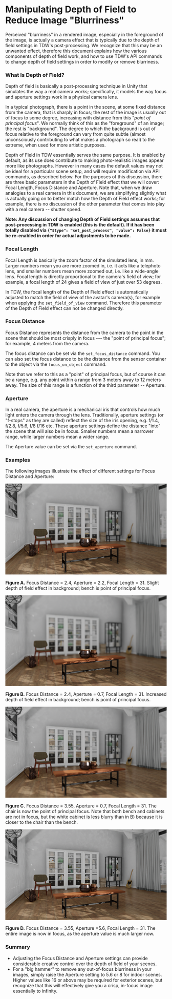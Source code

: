 # Manipulating Depth of Field to Reduce Image "Blurriness"

Perceived "blurriness" in a rendered image, especially in the foreground of the image, is actually a camera effect that is typically due to the depth of field settings in TDW's post-processing.  We recognize that this may be an unwanted effect, therefore this document explains how the various components of depth of field work, and how to use TDW's API commands to change depth of field settings in order to modify or remove blurriness.

### What Is Depth of Field? 

Depth of field is basically a post-processing technique in Unity that simulates the way a real camera works; specifically, it models the way focus and aperture settings work in a physical camera lens.

In a typical photograph, there is a point in the scene, at some fixed distance from the camera, that is sharply in focus; the rest of the image is usually out of focus to some degree, increasing with distance from this "*point of principal focus*".   We normally think of this as the "foreground" of an image; the rest is "background". The degree to which the background is out of focus relative to the foreground can vary from quite subtle (almost unconsciously contributing to what makes a photograph so real)  to the extreme, when used for more artistic purposes. 

Depth of Field in TDW essentially serves the same purpose. It is enabled by default, as its use does contribute to making photo-realistic images appear more like photographs.  However in many cases the default values may not be ideal for a particular scene setup, and will require modification via API commands, as described below.  For the purposes of this discussion, there are three basic parameters in the Depth of Field effect that we will cover: Focal Length, Focus Distance and Aperture. Note that, when we draw analogies to a real camera in this document, we are simplifying slightly what is actually going on to better match how the Depth of Field effect works; for example, there is no discussion of the other parameter that comes into play with a real camera -- shutter speed.

**Note: Any discussion of changing Depth of Field settings assumes that post-processing in TDW is enabled (this is the default).  If it has been totally disabled via `{"$type": "set_post_process", "value": False}` it must be re-enabled in order for actual adjustments to be made.**

### Focal Length

Focal Length is basically the zoom factor of the simulated lens, in mm.  Larger numbers mean you are more zoomed in, i.e. it acts like a telephoto lens, and smaller numbers mean more zoomed out, i.e. like a wide-angle lens. Focal length is directly proportional to the camera's field of view; for example, a focal length of 24 gives a field of view of just over 53 degrees.

In TDW, the focal length of the Depth of Field effect is automatically adjusted to match the field of view of the avatar's camera(s), for example when applying the `set_field_of_view` command. Therefore this parameter of the Depth of Field effect can not be changed directly.

### Focus Distance

Focus Distance represents the distance from the camera to the point in the scene that should be most crisply in focus --- the "point of principal focus"; for example, 4 meters from the camera. 

The focus distance can be set via the  `set_focus_distance` command. You can also set the focus distance to be the distance from the sensor container to the object via the `focus_on_object` command.

Note that we refer to this as a "point" of principal focus, but of course it can be a range, e.g. any point within a range from 3 meters away to 12 meters away.  The size of this range is a function of the third parameter -- Aperture.

### Aperture

In a real camera, the aperture is a mechanical iris that controls how much light enters the camera through the lens.  Traditionally, aperture settings (or "f-stops" as they are called) reflect the size of the iris opening, e.g.  f/1.4, f/2.8, f/5.6, f/8 f/16 etc. These aperture settings define the distance "into" the scene that will also be in focus. Smaller numbers mean a narrower range, while larger numbers mean a wider range.

The Aperture value can be set via the  `set_aperture` command. 

### Examples

The following images illustrate the effect of different settings for Focus Distance and Aperture:

![](../images/dof_how_to/focus_1.png)

**Figure A.** Focus Distance = 2.4, Aperture = 2.2, Focal Length = 31. Slight depth of field effect in background; bench is point of principal focus.

![](../images/dof_how_to/focus_2.png)

**Figure B.** Focus Distance = 2.4, Aperture = 0.7, Focal Length = 31. Increased depth of field effect in background; bench is point of principal focus.

![](../images/dof_how_to/focus_3.png)

**Figure C.** Focus Distance = 3.55, Aperture = 0.7, Focal Length = 31. The chair is now the point of principal focus. Note that both bench and cabinets are not in focus, but the white cabinet is less blurry than in B) because it is closer to the chair than the bench.

![](../images/dof_how_to/focus_4.png)

**Figure D.** Focus Distance = 3.55, Aperture =5.6, Focal Length = 31. The entire image is now in focus, as the aperture value is much larger now.



### Summary

- Adjusting the Focus Distance and Aperture settings can provide considerable creative control over the depth of field of your scenes.
- For a "big hammer" to remove any out-of-focus blurriness in your images, simply raise the Aperture setting to 5.6 or 8 for indoor scenes. Higher values like 16 or above may be required for exterior scenes, but recognize that this will effectively give you a crisp, in-focus image essentially to infinity.

